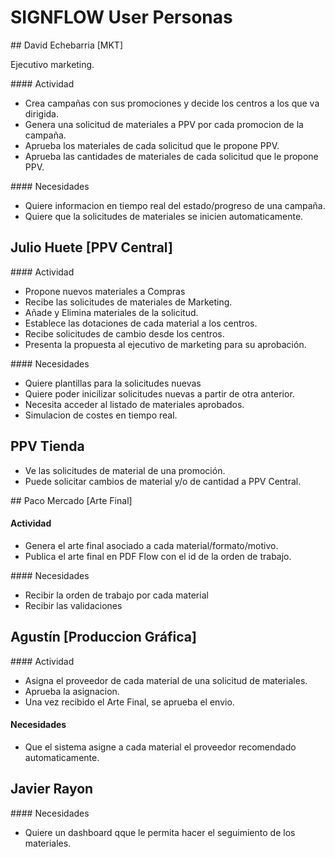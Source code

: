 # SIGNFLOW User Personas

## David Echebarria [MKT]

Ejecutivo marketing.

#### Actividad

- Crea campañas con sus promociones y decide los centros a los que va dirigida.
- Genera una solicitud de materiales a PPV por cada promocion de la campaña.
- Aprueba los materiales de cada solicitud que le propone PPV.
- Aprueba las cantidades de materiales de cada solicitud que le propone PPV.

#### Necesidades
- Quiere informacion en tiempo real del estado/progreso de una campaña.
- Quiere que la solicitudes de materiales se inicien automaticamente.

## Julio Huete [PPV Central]

#### Actividad
- Propone nuevos materiales a Compras
- Recibe las solicitudes de materiales de Marketing.
- Añade y Elimina materiales de la solicitud.
- Establece las dotaciones de cada material a los centros.
- Recibe solicitudes de cambio desde los centros.
- Presenta la propuesta al ejecutivo de marketing para su aprobación.

#### Necesidades
- Quiere plantillas para la solicitudes nuevas
- Quiere poder inicilizar solicitudes nuevas a partir de otra anterior.
- Necesita acceder al listado de materiales aprobados.
- Simulacion de costes en tiempo real.

## PPV Tienda

- Ve las solicitudes de material de una promoción.
- Puede solicitar cambios de material y/o de cantidad a PPV Central.

## Paco Mercado [Arte Final]

#### Actividad
- Genera el arte final asociado a cada material/formato/motivo.
- Publica el arte final en PDF Flow con el id de la orden de trabajo.

#### Necesidades
- Recibir la orden de trabajo por cada material
- Recibir las validaciones

## Agustín [Produccion Gráfica]

#### Actividad
- Asigna el proveedor de cada material de una solicitud de materiales.
- Aprueba la asignacion.
- Una vez recibido el Arte Final, se aprueba el envio.

#### Necesidades
- Que el sistema asigne a cada material el proveedor recomendado automaticamente.

## Javier Rayon

#### Necesidades
- Quiere un dashboard qque le permita hacer el seguimiento de los materiales.
